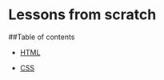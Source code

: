 Lessons from scratch
====

##Table of contents

  + [HTML](./html/__toc.markdown)

  + [CSS](./css/__toc.markdown)
